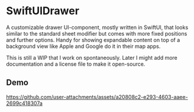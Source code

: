 # SwiftUIDrawer

A customizable drawer UI-component, mostly written in SwiftUI, that looks similar to the standard sheet modifier but comes with more fixed positions and further options.
Handy for showing expandable content on top of a background view like Apple and Google do it in their map apps.

This is still a WIP that I work on spontaneously. Later I might add more documentation and a license file to make it open-source.

## Demo

https://github.com/user-attachments/assets/a20808c2-e293-4603-aaee-2699c418307a
